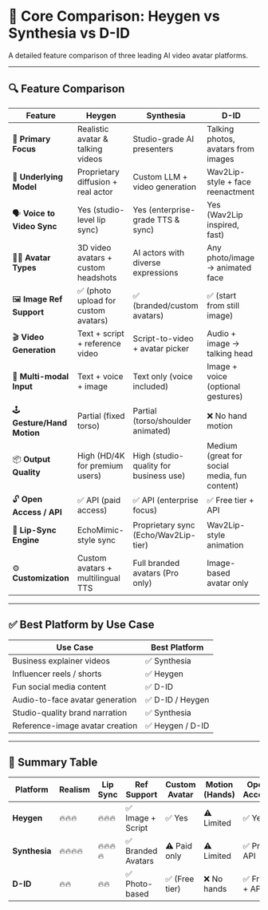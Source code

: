 # 🧠 Core Comparison: Heygen vs Synthesia vs D-ID

A detailed feature comparison of three leading AI video avatar platforms.

---

## 🔍 Feature Comparison

| Feature                  | **Heygen**                                     | **Synthesia**                                 | **D-ID**                                           |
|--------------------------|------------------------------------------------|-----------------------------------------------|----------------------------------------------------|
| 🎥 **Primary Focus**       | Realistic avatar & talking videos              | Studio-grade AI presenters                    | Talking photos, avatars from images                |
| 🧠 **Underlying Model**     | Proprietary diffusion + real actor             | Custom LLM + video generation                 | Wav2Lip-style + face reenactment                   |
| 🗣️ **Voice to Video Sync** | Yes (studio-level lip sync)                   | Yes (enterprise-grade TTS & sync)             | Yes (Wav2Lip inspired, fast)                       |
| 🧍‍♂️ **Avatar Types**       | 3D video avatars + custom headshots           | AI actors with diverse expressions            | Any photo/image → animated face                   |
| 🖼️ **Image Ref Support**   | ✅ (photo upload for custom avatars)           | ✅ (branded/custom avatars)                   | ✅ (start from still image)                         |
| 🎬 **Video Generation**    | Text + script + reference video               | Script-to-video + avatar picker               | Audio + image → talking head                       |
| 🧩 **Multi-modal Input**    | Text + voice + image                          | Text only (voice included)                    | Image + voice (optional gestures)                 |
| 🕹️ **Gesture/Hand Motion** | Partial (fixed torso)                         | Partial (torso/shoulder animated)             | ❌ No hand motion                                  |
| 📦 **Output Quality**      | High (HD/4K for premium users)                | High (studio-quality for business use)        | Medium (great for social media, fun content)       |
| 🔓 **Open Access / API**   | ✅ API (paid access)                           | ✅ API (enterprise focus)                     | ✅ Free tier + API                                 |
| 🧠 **Lip-Sync Engine**     | EchoMimic-style sync                          | Proprietary sync (Echo/Wav2Lip-tier)          | Wav2Lip-style animation                            |
| ⚙️ **Customization**       | Custom avatars + multilingual TTS             | Full branded avatars (Pro only)               | Image-based avatar only                            |

---

## ✅ Best Platform by Use Case

| Use Case                        | Best Platform       |
|----------------------------------|----------------------|
| Business explainer videos        | ✅ Synthesia         |
| Influencer reels / shorts        | ✅ Heygen            |
| Fun social media content         | ✅ D-ID              |
| Audio-to-face avatar generation  | ✅ D-ID / Heygen     |
| Studio-quality brand narration   | ✅ Synthesia         |
| Reference-image avatar creation  | ✅ Heygen / D-ID     |

---

## 🧪 Summary Table

| Platform   | Realism   | Lip Sync   | Ref Support           | Custom Avatar   | Motion (Hands) | Open Access       |
|------------|-----------|------------|------------------------|------------------|----------------|-------------------|
| **Heygen**    | 🔥🔥🔥     | 🔥🔥🔥      | ✅ Image + Script       | ✅ Yes           | ⚠️ Limited      | ✅ Yes             |
| **Synthesia** | 🔥🔥🔥🔥   | 🔥🔥🔥🔥    | ✅ Branded Avatars      | ⚠️ Paid only     | ⚠️ Limited      | ✅ Pro API         |
| **D-ID**      | 🔥🔥       | 🔥🔥        | ✅ Photo-based          | ✅ (Free tier)   | ❌ No hands     | ✅ Free + API      |
